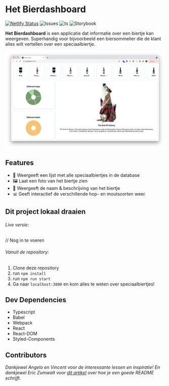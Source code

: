# Het Bierdashboard
[![Netlify Status](https://api.netlify.com/api/v1/badges/746ff344-8551-4ec7-a826-7a3e10bc05b5/deploy-status)](https://app.netlify.com/sites/kind-wilson-8e1256/deploys)
![Issues](https://img.shields.io/github/issues/melvinidema/frontend-applications)
![ts](https://badgen.net/badge/-/TypeScript?icon=typescript&label&labelColor=blue&color=555555)
![Storybook](https://raw.githubusercontent.com/storybooks/brand/master/badge/badge-storybook.svg)

**Het Bierdashboard** is een applicatie dat informatie
over een biertje kan weergeven. Superhandig voor bijvoorbeeld een
biersommelier die de klant alles wilt vertellen over een speciaalbiertje.

![Screenshot van Dasboard](logbook/Schermafbeelding%202021-12-01%20om%2013.27.21.png)

## Features
- 📄 Weergeeft een lijst met alle speciaalbiertjes in de database
- 🖼 Laat een foto van het biertje zien
- 🍺 Weergeeft de naam & beschrijving van het biertje
- 📊 Geeft interactief de verschillende hop- en moutsoorten weer.

## Dit project lokaal draaien
###### Live versie:
// Nog in te voeren
###### Vanuit de repository:
1. Clone deze repository
2. run `npm install`
3. run `npm run start`
4. Ga naar `localhost:3000` en kom alles te weten over speciaalbiertjes!

## Dev Dependencies
- Typescript
- Babel
- Webpack
- React
- React-DOM
- Styled-Components

## Contributors
*Dankjewel Angelo en Vincent voor de interessante lessen en inspiratie! En
dankjewel Eric Zumwalt voor [dit artikel](https://medium.com/chingu/keys-to-a-well-written-readme-55c53d34fe6d) over hoe je een goede README schrijft.*
